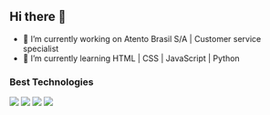 ## Hi there 👋

- 🔭 I’m currently working on Atento Brasil S/A | Customer service specialist
- 🌱 I’m currently learning HTML | CSS | JavaScript | Python

### Best Technologies

<div> 
            <img src="https://cdn.jsdelivr.net/gh/devicons/devicon@latest/icons/javascript/javascript-original.svg"widtd='60'/>
            <img src="https://cdn.jsdelivr.net/gh/devicons/devicon@latest/icons/python/python-original.svg" widtd="60"/>
            <img src="https://cdn.jsdelivr.net/gh/devicons/devicon@latest/icons/html5/html5-original.svg" widtd="60"/>
            <img src="https://cdn.jsdelivr.net/gh/devicons/devicon@latest/icons/css3/css3-original.svg" widtd="60"/>
          </div>

